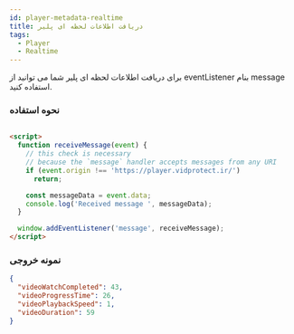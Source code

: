 ```yaml
---
id: player-metadata-realtime
title: دریافت اطلاعات لحظه ای پلیر
tags:
  - Player
  - Realtime
---
```


برای دریافت اطلاعات لحظه ای پلیر شما می توانید از eventListener بنام message استفاده کنید.

### نحوه استفاده

```html

<script>
  function receiveMessage(event) {
    // this check is necessary 
    // because the `message` handler accepts messages from any URI
    if (event.origin !== 'https://player.vidprotect.ir/')
      return;

    const messageData = event.data;
    console.log('Received message ', messageData);
  }

  window.addEventListener('message', receiveMessage);
</script>
```

### نمونه خروجی

```json
{
  "videoWatchCompleted": 43,
  "videoProgressTime": 26,
  "videoPlaybackSpeed": 1,
  "videoDuration": 59
}
```